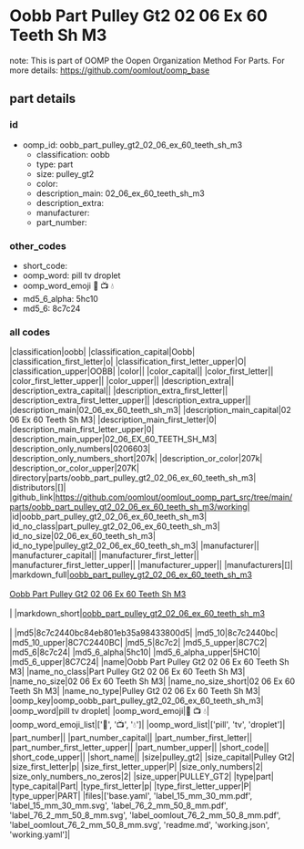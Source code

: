 # Oobb Part Pulley Gt2 02 06 Ex 60 Teeth Sh M3  

note: This is part of OOMP the Oopen Organization Method For Parts. For more details: https://github.com/oomlout/oomp_base

##  part details





### id
* oomp_id: oobb_part_pulley_gt2_02_06_ex_60_teeth_sh_m3
  * classification: oobb
  * type: part
  * size: pulley_gt2
  * color: 
  * description_main: 02_06_ex_60_teeth_sh_m3
  * description_extra: 
  * manufacturer: 
  * part_number: 

### other_codes
* short_code: 
* oomp_word: pill tv droplet
* oomp_word_emoji :pill: :tv: :droplet:
* md5_6_alpha: 5hc10
* md5_6: 8c7c24

### all codes 
|classification|oobb|
|classification_capital|Oobb|
|classification_first_letter|o|
|classification_first_letter_upper|O|
|classification_upper|OOBB|
|color||
|color_capital||
|color_first_letter||
|color_first_letter_upper||
|color_upper||
|description_extra||
|description_extra_capital||
|description_extra_first_letter||
|description_extra_first_letter_upper||
|description_extra_upper||
|description_main|02_06_ex_60_teeth_sh_m3|
|description_main_capital|02 06 Ex 60 Teeth Sh M3|
|description_main_first_letter|0|
|description_main_first_letter_upper|0|
|description_main_upper|02_06_EX_60_TEETH_SH_M3|
|description_only_numbers|0206603|
|description_only_numbers_short|207k|
|description_or_color|207k|
|description_or_color_upper|207K|
|directory|parts/oobb_part_pulley_gt2_02_06_ex_60_teeth_sh_m3|
|distributors|[]|
|github_link|https://github.com/oomlout/oomlout_oomp_part_src/tree/main/parts/oobb_part_pulley_gt2_02_06_ex_60_teeth_sh_m3/working|
|id|oobb_part_pulley_gt2_02_06_ex_60_teeth_sh_m3|
|id_no_class|part_pulley_gt2_02_06_ex_60_teeth_sh_m3|
|id_no_size|02_06_ex_60_teeth_sh_m3|
|id_no_type|pulley_gt2_02_06_ex_60_teeth_sh_m3|
|manufacturer||
|manufacturer_capital||
|manufacturer_first_letter||
|manufacturer_first_letter_upper||
|manufacturer_upper||
|manufacturers|[]|
|markdown_full|[oobb_part_pulley_gt2_02_06_ex_60_teeth_sh_m3](https://github.com/oomlout/oomlout_oomp_part_src/tree/main/parts/oobb_part_pulley_gt2_02_06_ex_60_teeth_sh_m3/working)<br>[](https://github.com/oomlout/oomlout_oomp_part_src/tree/main/parts/oobb_part_pulley_gt2_02_06_ex_60_teeth_sh_m3/working)<br>[Oobb Part Pulley Gt2 02 06 Ex 60 Teeth Sh M3](https://github.com/oomlout/oomlout_oomp_part_src/tree/main/parts/oobb_part_pulley_gt2_02_06_ex_60_teeth_sh_m3/working)<br><br>|
|markdown_short|[oobb_part_pulley_gt2_02_06_ex_60_teeth_sh_m3](https://github.com/oomlout/oomlout_oomp_part_src/tree/main/parts/oobb_part_pulley_gt2_02_06_ex_60_teeth_sh_m3/working)<br><br>|
|md5|8c7c2440bc84eb801eb35a98433800d5|
|md5_10|8c7c2440bc|
|md5_10_upper|8C7C2440BC|
|md5_5|8c7c2|
|md5_5_upper|8C7C2|
|md5_6|8c7c24|
|md5_6_alpha|5hc10|
|md5_6_alpha_upper|5HC10|
|md5_6_upper|8C7C24|
|name|Oobb Part Pulley Gt2 02 06 Ex 60 Teeth Sh M3|
|name_no_class|Part Pulley Gt2 02 06 Ex 60 Teeth Sh M3|
|name_no_size|02 06 Ex 60 Teeth Sh M3|
|name_no_size_short|02 06 Ex 60 Teeth Sh M3|
|name_no_type|Pulley Gt2 02 06 Ex 60 Teeth Sh M3|
|oomp_key|oomp_oobb_part_pulley_gt2_02_06_ex_60_teeth_sh_m3|
|oomp_word|pill tv droplet|
|oomp_word_emoji|:pill: :tv: :droplet:|
|oomp_word_emoji_list|[':pill:', ':tv:', ':droplet:']|
|oomp_word_list|['pill', 'tv', 'droplet']|
|part_number||
|part_number_capital||
|part_number_first_letter||
|part_number_first_letter_upper||
|part_number_upper||
|short_code||
|short_code_upper||
|short_name||
|size|pulley_gt2|
|size_capital|Pulley Gt2|
|size_first_letter|p|
|size_first_letter_upper|P|
|size_only_numbers|2|
|size_only_numbers_no_zeros|2|
|size_upper|PULLEY_GT2|
|type|part|
|type_capital|Part|
|type_first_letter|p|
|type_first_letter_upper|P|
|type_upper|PART|
|files|['base.yaml', 'label_15_mm_30_mm.pdf', 'label_15_mm_30_mm.svg', 'label_76_2_mm_50_8_mm.pdf', 'label_76_2_mm_50_8_mm.svg', 'label_oomlout_76_2_mm_50_8_mm.pdf', 'label_oomlout_76_2_mm_50_8_mm.svg', 'readme.md', 'working.json', 'working.yaml']|

